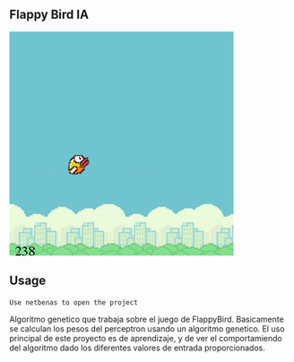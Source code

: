 ## Flappy Bird IA

![Alt text](resource/bird.gif)

## Usage

```
Use netbenas to open the project
```


Algoritmo genetico que trabaja sobre el juego de FlappyBird. Basicamente se calculan los pesos del perceptron usando un algoritmo genetico. El uso principal de este proyecto es de aprendizaje, y de ver el comportamiendo del algoritmo dado los diferentes valores de entrada proporcionados.
